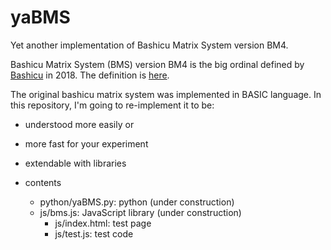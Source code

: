 # yaBMS
Yet another implementation of Bashicu Matrix System version BM4.

Bashicu Matrix System (BMS) version BM4 is the big ordinal defined by [Bashicu](https://googology.wikia.com/wiki/User_blog:BashicuHyudora) in 2018. The definition is [here](http://ja.googology.wikia.com/wiki/%E3%83%A6%E3%83%BC%E3%82%B6%E3%83%BC%E3%83%96%E3%83%AD%E3%82%B0:BashicuHyudora/BASIC%E8%A8%80%E8%AA%9E%E3%81%AB%E3%82%88%E3%82%8B%E5%B7%A8%E5%A4%A7%E6%95%B0%E3%81%AE%E3%81%BE%E3%81%A8%E3%82%81#.E3.83.90.E3.82.B7.E3.82.AF.E8.A1.8C.E5.88.97.E6.95.B0.28Bashicu_matrix_number.29?oldid=15603).

The original bashicu matrix system was implemented in BASIC language. In this repository, I'm going to re-implement it to be:
- understood more easily or
- more fast for your experiment
- extendable with libraries

- contents
  - python/yaBMS.py: python (under construction)
  - js/bms.js: JavaScript library (under construction)
    - js/index.html: test page
    - js/test.js: test code

